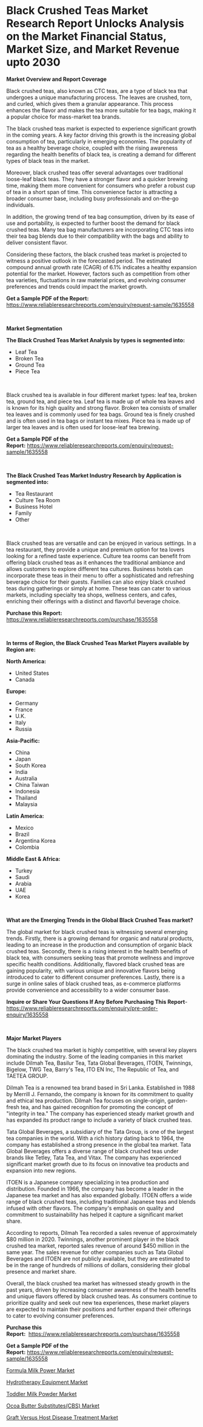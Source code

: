 <p><h1>Black Crushed Teas Market Research Report Unlocks Analysis on the Market Financial Status, Market Size, and Market Revenue upto 2030</h1></p><p><strong>Market Overview and Report Coverage</strong></p>
<p><p>Black crushed teas, also known as CTC teas, are a type of black tea that undergoes a unique manufacturing process. The leaves are crushed, torn, and curled, which gives them a granular appearance. This process enhances the flavor and makes the tea more suitable for tea bags, making it a popular choice for mass-market tea brands.</p><p>The black crushed teas market is expected to experience significant growth in the coming years. A key factor driving this growth is the increasing global consumption of tea, particularly in emerging economies. The popularity of tea as a healthy beverage choice, coupled with the rising awareness regarding the health benefits of black tea, is creating a demand for different types of black teas in the market.</p><p>Moreover, black crushed teas offer several advantages over traditional loose-leaf black teas. They have a stronger flavor and a quicker brewing time, making them more convenient for consumers who prefer a robust cup of tea in a short span of time. This convenience factor is attracting a broader consumer base, including busy professionals and on-the-go individuals.</p><p>In addition, the growing trend of tea bag consumption, driven by its ease of use and portability, is expected to further boost the demand for black crushed teas. Many tea bag manufacturers are incorporating CTC teas into their tea bag blends due to their compatibility with the bags and ability to deliver consistent flavor.</p><p>Considering these factors, the black crushed teas market is projected to witness a positive outlook in the forecasted period. The estimated compound annual growth rate (CAGR) of 6.1% indicates a healthy expansion potential for the market. However, factors such as competition from other tea varieties, fluctuations in raw material prices, and evolving consumer preferences and trends could impact the market growth.</p></p>
<p><strong>Get a Sample PDF of the Report:</strong> <a href="https://www.reliableresearchreports.com/enquiry/request-sample/1635558">https://www.reliableresearchreports.com/enquiry/request-sample/1635558</a></p>
<p>&nbsp;</p>
<p><strong>Market Segmentation</strong></p>
<p><strong>The Black Crushed Teas Market Analysis by types is segmented into:</strong></p>
<p><ul><li>Leaf Tea</li><li>Broken Tea</li><li>Ground Tea</li><li>Piece Tea</li></ul></p>
<p>&nbsp;</p>
<p><p>Black crushed tea is available in four different market types: leaf tea, broken tea, ground tea, and piece tea. Leaf tea is made up of whole tea leaves and is known for its high quality and strong flavor. Broken tea consists of smaller tea leaves and is commonly used for tea bags. Ground tea is finely crushed and is often used in tea bags or instant tea mixes. Piece tea is made up of larger tea leaves and is often used for loose-leaf tea brewing.</p></p>
<p><strong>Get a Sample PDF of the Report:</strong>&nbsp;<a href="https://www.reliableresearchreports.com/enquiry/request-sample/1635558">https://www.reliableresearchreports.com/enquiry/request-sample/1635558</a></p>
<p>&nbsp;</p>
<p><strong>The Black Crushed Teas Market Industry Research by Application is segmented into:</strong></p>
<p><ul><li>Tea Restaurant</li><li>Culture Tea Room</li><li>Business Hotel</li><li>Family</li><li>Other</li></ul></p>
<p>&nbsp;</p>
<p><p>Black crushed teas are versatile and can be enjoyed in various settings. In a tea restaurant, they provide a unique and premium option for tea lovers looking for a refined taste experience. Culture tea rooms can benefit from offering black crushed teas as it enhances the traditional ambiance and allows customers to explore different tea cultures. Business hotels can incorporate these teas in their menu to offer a sophisticated and refreshing beverage choice for their guests. Families can also enjoy black crushed teas during gatherings or simply at home. These teas can cater to various markets, including specialty tea shops, wellness centers, and cafes, enriching their offerings with a distinct and flavorful beverage choice.</p></p>
<p><strong>Purchase this Report:</strong>&nbsp; <a href="https://www.reliableresearchreports.com/purchase/1635558">https://www.reliableresearchreports.com/purchase/1635558</a></p>
<p>&nbsp;</p>
<p><strong>In terms of Region, the Black Crushed Teas Market Players available by Region are:</strong></p>
<p>
    <p> <strong> North America: </strong>
        <ul>
            <li>United States</li>
            <li>Canada</li>
        </ul>
        </p> 
    <p> <strong> Europe: </strong>
        <ul>
            <li>Germany</li>
            <li>France</li>
            <li>U.K.</li>
            <li>Italy</li>
            <li>Russia</li>
        </ul>
        </p> 
    <p> <strong> Asia-Pacific: </strong>
        <ul>
            <li>China</li>
            <li>Japan</li>
            <li>South Korea</li>
            <li>India</li>
            <li>Australia</li>
            <li>China Taiwan</li>
            <li>Indonesia</li>
            <li>Thailand</li>
            <li>Malaysia</li>
        </ul>
        </p> 
    <p> <strong> Latin America: </strong>
        <ul>
            <li>Mexico</li>
            <li>Brazil</li>
            <li>Argentina Korea</li>
            <li>Colombia</li>
        </ul>
        </p> 
    <p> <strong> Middle East & Africa: </strong>
        <ul>
            <li>Turkey</li>
            <li>Saudi</li>
            <li>Arabia</li>
            <li>UAE</li>
            <li>Korea</li>
        </ul>
    </p>
    </p>
<p>&nbsp;</p>
<p><strong>What are the Emerging Trends in the Global Black Crushed Teas market?</strong></p>
<p><p>The global market for black crushed teas is witnessing several emerging trends. Firstly, there is a growing demand for organic and natural products, leading to an increase in the production and consumption of organic black crushed teas. Secondly, there is a rising interest in the health benefits of black tea, with consumers seeking teas that promote wellness and improve specific health conditions. Additionally, flavored black crushed teas are gaining popularity, with various unique and innovative flavors being introduced to cater to different consumer preferences. Lastly, there is a surge in online sales of black crushed teas, as e-commerce platforms provide convenience and accessibility to a wider consumer base.</p></p>
<p><strong>Inquire or Share Your Questions If Any Before Purchasing This Report</strong>- <a href="https://www.reliableresearchreports.com/enquiry/pre-order-enquiry/1635558">https://www.reliableresearchreports.com/enquiry/pre-order-enquiry/1635558</a></p>
<p>&nbsp;</p>
<p><strong>Major Market Players</strong></p>
<p><p>The black crushed tea market is highly competitive, with several key players dominating the industry. Some of the leading companies in this market include Dilmah Tea, Basilur Tea, Tata Global Beverages, ITOEN, Twinnings, Bigelow, TWG Tea, Barry's Tea, ITO EN Inc, The Republic of Tea, and TAETEA GROUP.</p><p>Dilmah Tea is a renowned tea brand based in Sri Lanka. Established in 1988 by Merrill J. Fernando, the company is known for its commitment to quality and ethical tea production. Dilmah Tea focuses on single-origin, garden-fresh tea, and has gained recognition for promoting the concept of "integrity in tea." The company has experienced steady market growth and has expanded its product range to include a variety of black crushed teas.</p><p>Tata Global Beverages, a subsidiary of the Tata Group, is one of the largest tea companies in the world. With a rich history dating back to 1964, the company has established a strong presence in the global tea market. Tata Global Beverages offers a diverse range of black crushed teas under brands like Tetley, Tata Tea, and Vitax. The company has experienced significant market growth due to its focus on innovative tea products and expansion into new regions.</p><p>ITOEN is a Japanese company specializing in tea production and distribution. Founded in 1966, the company has become a leader in the Japanese tea market and has also expanded globally. ITOEN offers a wide range of black crushed teas, including traditional Japanese teas and blends infused with other flavors. The company's emphasis on quality and commitment to sustainability has helped it capture a significant market share.</p><p>According to reports, Dilmah Tea recorded a sales revenue of approximately $80 million in 2020. Twinnings, another prominent player in the black crushed tea market, reported sales revenue of around $450 million in the same year. The sales revenue for other companies such as Tata Global Beverages and ITOEN are not publicly available, but they are estimated to be in the range of hundreds of millions of dollars, considering their global presence and market share.</p><p>Overall, the black crushed tea market has witnessed steady growth in the past years, driven by increasing consumer awareness of the health benefits and unique flavors offered by black crushed teas. As consumers continue to prioritize quality and seek out new tea experiences, these market players are expected to maintain their positions and further expand their offerings to cater to evolving consumer preferences.</p></p>
<p><strong>Purchase this Report:</strong>&nbsp;&nbsp;<a href="https://www.reliableresearchreports.com/purchase/1635558">https://www.reliableresearchreports.com/purchase/1635558</a></p>
<p></p>
<p><strong>Get a Sample PDF of the Report:</strong>&nbsp;<a href="https://www.reliableresearchreports.com/enquiry/request-sample/1635558">https://www.reliableresearchreports.com/enquiry/request-sample/1635558</a></p>
<p><p><a href="https://www.linkedin.com/pulse/decoding-formula-milk-power-market-deep-dive-latest-trends-wyeae/">Formula Milk Power Market</a></p><p><a href="https://medium.com/@minnieebert2827/hydrotherapy-equipment-market-size-growth-forecast-2023-2030-97efe9d893bf">Hydrotherapy Equipment Market</a></p><p><a href="https://www.linkedin.com/pulse/toddler-milk-powder-market-insights-players-forecast-till-2030-tamze/">Toddler Milk Powder Market</a></p><p><a href="https://www.linkedin.com/pulse/ocoa-butter-substitutescbs-market-research-report-unlocks-srjje/">Ocoa Butter Substitutes(CBS) Market</a></p><p><a href="https://medium.com/@malliekozey2023/graft-versus-host-disease-treatment-market-size-growth-forecast-2023-2030-c6b8afc20416">Graft Versus Host Disease Treatment Market</a></p></p>